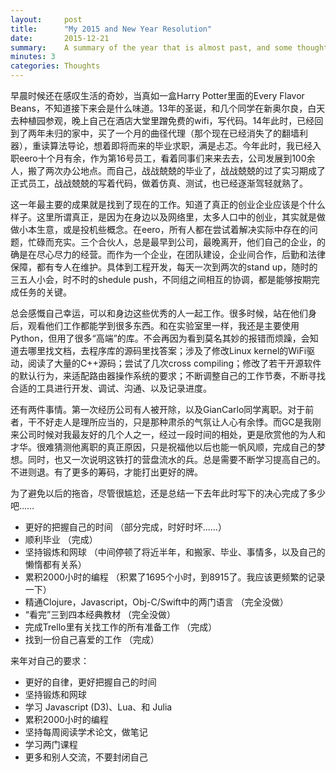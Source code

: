 ```yaml
---
layout:     post
title:      "My 2015 and New Year Resolution"
date:       2015-12-21
summary:    A summary of the year that is almost past, and some thought towards the coming year. (in Chinese)
minutes: 3
categories: Thoughts
---
```


早晨时候还在感叹生活的奇妙，当真如一盒Harry Potter里面的Every Flavor Beans，不知道接下来会是什么味道。13年的圣诞，和几个同学在新奥尔良，白天去种植园参观，晚上自己在酒店大堂里蹭免费的wifi，写代码。14年此时，已经回到了两年未归的家中，买了一个月的曲径代理（那个现在已经消失了的翻墙利器），重读算法导论，想着即将而来的毕业求职，满是忐忑。今年此时，我已经入职eero十个月有余，作为第16号员工，看着同事们来来去去，公司发展到100余人，搬了两次办公地点。而自己，战战兢兢的毕业了，战战兢兢的过了实习期成了正式员工，战战兢兢的写着代码，做着仿真、测试，也已经逐渐驾轻就熟了。

这一年最主要的成果就是找到了现在的工作。知道了真正的创业企业应该是个什么样子。这里所谓真正，是因为在身边以及网络里，太多人口中的创业，其实就是做做小本生意，或是投机些概念。在eero，所有人都在尝试着解决实际中存在的问题，忙碌而充实。三个合伙人，总是最早到公司，最晚离开，他们自己的企业，的确是在尽心尽力的经营。而作为一个企业，在团队建设，企业间合作，后勤和法律保障，都有专人在维护。具体到工程开发，每天一次到两次的stand up，随时的三五人小会，时不时的shedule push，不同组之间相互的协调，都是能够按期完成任务的关键。

总会感慨自己幸运，可以和身边这些优秀的人一起工作。很多时候，站在他们身后，观看他们工作都能学到很多东西。和在实验室里一样，我还是主要使用Python，但用了很多“高端”的库。不会再因为看到莫名其妙的报错而烦躁，会知道去哪里找文档，去程序库的源码里找答案；涉及了修改Linux kernel的WiFi驱动，阅读了大量的C++源码；尝试了几次cross compiling；修改了若干开源软件的默认行为，来适配路由器操作系统的要求；不断调整自己的工作节奏，不断寻找合适的工具进行开发、调试、沟通、以及记录进度。

还有两件事情。第一次经历公司有人被开除，以及GianCarlo同学离职。对于前者，干不好走人是理所应当的，只是那种肃杀的气氛让人心有余悸。而GC是我刚来公司时候对我最友好的几个人之一，经过一段时间的相处，更是欣赏他的为人和才华。很难猜测他离职的真正原因，只是祝福他以后也能一帆风顺，完成自己的梦想。同时，也又一次说明这铁打的营盘流水的兵。总是需要不断学习提高自己的。不进则退。有了更多的筹码，才能打出更好的牌。

为了避免以后的拖沓，尽管很尴尬，还是总结一下去年此时写下的决心完成了多少吧……

- 更好的把握自己的时间 （部分完成，时好时坏……）
- 顺利毕业 （完成）
- 坚持锻炼和网球 （中间停顿了将近半年，和搬家、毕业、事情多，以及自己的懒惰都有关系）
- 累积2000小时的编程 （积累了1695个小时，到8915了。我应该更频繁的记录一下）
- 精通Clojure，Javascript，Obj-C/Swift中的两门语言 （完全没做）
- “看完”三到四本经典教材 （完全没做）
- 完成Trello里有关找工作的所有准备工作 （完成）
- 找到一份自己喜爱的工作 （完成）

来年对自己的要求：

- 更好的自律，更好把握自己的时间
- 坚持锻炼和网球
- 学习 Javascript (D3)、Lua、和 Julia
- 累积2000小时的编程
- 坚持每周阅读学术论文，做笔记
- 学习两门课程
- 更多和别人交流，不要封闭自己
